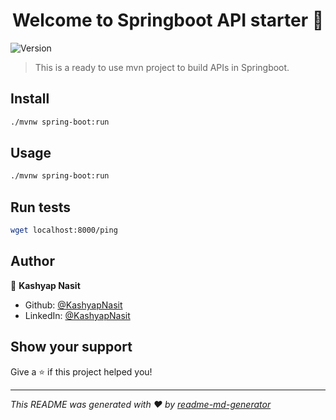 <h1 align="center">Welcome to Springboot API starter 👋</h1>
<p>
  <img alt="Version" src="https://img.shields.io/badge/version-1.0.0-blue.svg?cacheSeconds=2592000" />
</p>

> This is a ready to use mvn project to build APIs in Springboot.

## Install

```sh
./mvnw spring-boot:run
```

## Usage

```sh
./mvnw spring-boot:run
```

## Run tests

```sh
wget localhost:8000/ping
```

## Author

👤 **Kashyap Nasit**

* Github: [@KashyapNasit](https://github.com/KashyapNasit)
* LinkedIn: [@KashyapNasit](https://linkedin.com/in/KashyapNasit)

## Show your support

Give a ⭐️ if this project helped you!

***
_This README was generated with ❤️ by [readme-md-generator](https://github.com/kefranabg/readme-md-generator)_